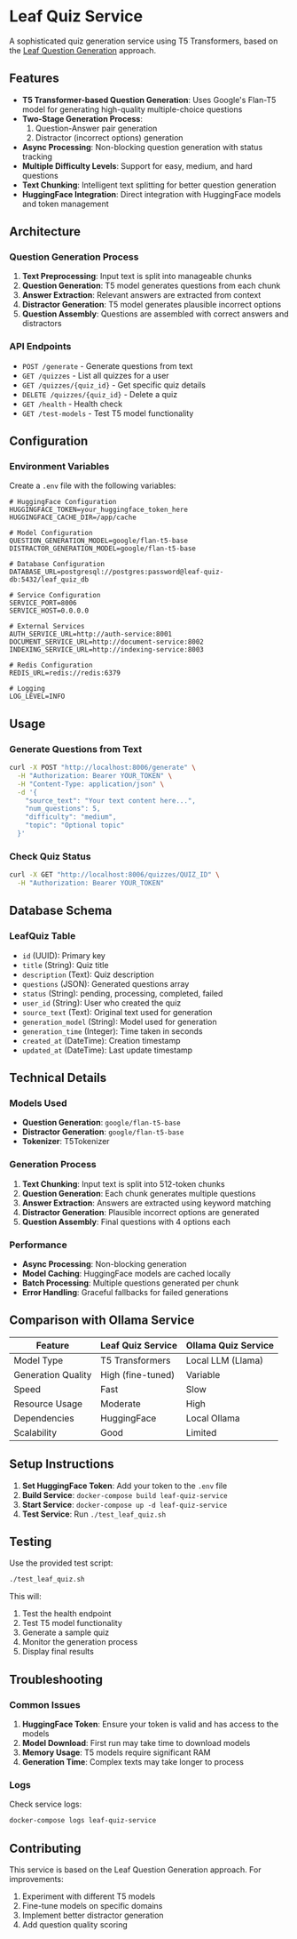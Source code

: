 # Leaf Quiz Service

A sophisticated quiz generation service using T5 Transformers, based on the [Leaf Question Generation](https://github.com/KristiyanVachev/Leaf-Question-Generation) approach.

## Features

- **T5 Transformer-based Question Generation**: Uses Google's Flan-T5 model for generating high-quality multiple-choice questions
- **Two-Stage Generation Process**: 
  1. Question-Answer pair generation
  2. Distractor (incorrect options) generation
- **Async Processing**: Non-blocking question generation with status tracking
- **Multiple Difficulty Levels**: Support for easy, medium, and hard questions
- **Text Chunking**: Intelligent text splitting for better question generation
- **HuggingFace Integration**: Direct integration with HuggingFace models and token management

## Architecture

### Question Generation Process

1. **Text Preprocessing**: Input text is split into manageable chunks
2. **Question Generation**: T5 model generates questions from each chunk
3. **Answer Extraction**: Relevant answers are extracted from context
4. **Distractor Generation**: T5 model generates plausible incorrect options
5. **Question Assembly**: Questions are assembled with correct answers and distractors

### API Endpoints

- `POST /generate` - Generate questions from text
- `GET /quizzes` - List all quizzes for a user
- `GET /quizzes/{quiz_id}` - Get specific quiz details
- `DELETE /quizzes/{quiz_id}` - Delete a quiz
- `GET /health` - Health check
- `GET /test-models` - Test T5 model functionality

## Configuration

### Environment Variables

Create a `.env` file with the following variables:

```env
# HuggingFace Configuration
HUGGINGFACE_TOKEN=your_huggingface_token_here
HUGGINGFACE_CACHE_DIR=/app/cache

# Model Configuration
QUESTION_GENERATION_MODEL=google/flan-t5-base
DISTRACTOR_GENERATION_MODEL=google/flan-t5-base

# Database Configuration
DATABASE_URL=postgresql://postgres:password@leaf-quiz-db:5432/leaf_quiz_db

# Service Configuration
SERVICE_PORT=8006
SERVICE_HOST=0.0.0.0

# External Services
AUTH_SERVICE_URL=http://auth-service:8001
DOCUMENT_SERVICE_URL=http://document-service:8002
INDEXING_SERVICE_URL=http://indexing-service:8003

# Redis Configuration
REDIS_URL=redis://redis:6379

# Logging
LOG_LEVEL=INFO
```

## Usage

### Generate Questions from Text

```bash
curl -X POST "http://localhost:8006/generate" \
  -H "Authorization: Bearer YOUR_TOKEN" \
  -H "Content-Type: application/json" \
  -d '{
    "source_text": "Your text content here...",
    "num_questions": 5,
    "difficulty": "medium",
    "topic": "Optional topic"
  }'
```

### Check Quiz Status

```bash
curl -X GET "http://localhost:8006/quizzes/QUIZ_ID" \
  -H "Authorization: Bearer YOUR_TOKEN"
```

## Database Schema

### LeafQuiz Table

- `id` (UUID): Primary key
- `title` (String): Quiz title
- `description` (Text): Quiz description
- `questions` (JSON): Generated questions array
- `status` (String): pending, processing, completed, failed
- `user_id` (String): User who created the quiz
- `source_text` (Text): Original text used for generation
- `generation_model` (String): Model used for generation
- `generation_time` (Integer): Time taken in seconds
- `created_at` (DateTime): Creation timestamp
- `updated_at` (DateTime): Last update timestamp

## Technical Details

### Models Used

- **Question Generation**: `google/flan-t5-base`
- **Distractor Generation**: `google/flan-t5-base`
- **Tokenizer**: T5Tokenizer

### Generation Process

1. **Text Chunking**: Input text is split into 512-token chunks
2. **Question Generation**: Each chunk generates multiple questions
3. **Answer Extraction**: Answers are extracted using keyword matching
4. **Distractor Generation**: Plausible incorrect options are generated
5. **Question Assembly**: Final questions with 4 options each

### Performance

- **Async Processing**: Non-blocking generation
- **Model Caching**: HuggingFace models are cached locally
- **Batch Processing**: Multiple questions generated per chunk
- **Error Handling**: Graceful fallbacks for failed generations

## Comparison with Ollama Service

| Feature | Leaf Quiz Service | Ollama Quiz Service |
|---------|------------------|-------------------|
| Model Type | T5 Transformers | Local LLM (Llama) |
| Generation Quality | High (fine-tuned) | Variable |
| Speed | Fast | Slow |
| Resource Usage | Moderate | High |
| Dependencies | HuggingFace | Local Ollama |
| Scalability | Good | Limited |

## Setup Instructions

1. **Set HuggingFace Token**: Add your token to the `.env` file
2. **Build Service**: `docker-compose build leaf-quiz-service`
3. **Start Service**: `docker-compose up -d leaf-quiz-service`
4. **Test Service**: Run `./test_leaf_quiz.sh`

## Testing

Use the provided test script:

```bash
./test_leaf_quiz.sh
```

This will:
1. Test the health endpoint
2. Test T5 model functionality
3. Generate a sample quiz
4. Monitor the generation process
5. Display final results

## Troubleshooting

### Common Issues

1. **HuggingFace Token**: Ensure your token is valid and has access to the models
2. **Model Download**: First run may take time to download models
3. **Memory Usage**: T5 models require significant RAM
4. **Generation Time**: Complex texts may take longer to process

### Logs

Check service logs:

```bash
docker-compose logs leaf-quiz-service
```

## Contributing

This service is based on the Leaf Question Generation approach. For improvements:

1. Experiment with different T5 models
2. Fine-tune models on specific domains
3. Implement better distractor generation
4. Add question quality scoring 